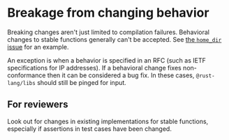 # Breakage from changing behavior

Breaking changes aren't just limited to compilation failures. Behavioral changes to stable functions generally can't be accepted. See [the `home_dir` issue](https://github.com/rust-lang/rust/pull/46799) for an example.

An exception is when a behavior is specified in an RFC (such as IETF specifications for IP addresses). If a behavioral change fixes non-conformance then it can be considered a bug fix. In these cases, `@rust-lang/libs` should still be pinged for input.

## For reviewers

Look out for changes in existing implementations for stable functions, especially if assertions in test cases have been changed.
